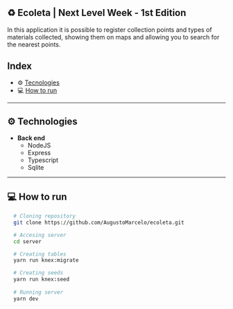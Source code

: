 <h1 align="center"></h1>

## ♻ Ecoleta | Next Level Week - 1st Edition

In this application it is possible to register collection points and types of materials collected, showing them on maps and allowing you to search for the nearest points.

## Index
- ⚙ [Tecnologies](#-tecnologies)
- 💻 [How to run](#-how-to-run)

---

## ⚙ Technologies
  - **Back end**
    - NodeJS
    - Express
    - Typescript
    - Sqlite
    
---

## 💻 How to run

  ```bash
    # Cloning repository
    git clone https://github.com/AugustoMarcelo/ecoleta.git

    # Accesing server
    cd server

    # Creating tables
    yarn run knex:migrate

    # Creating seeds
    yarn run knex:seed
    
    # Running server
    yarn dev
  ```
 
